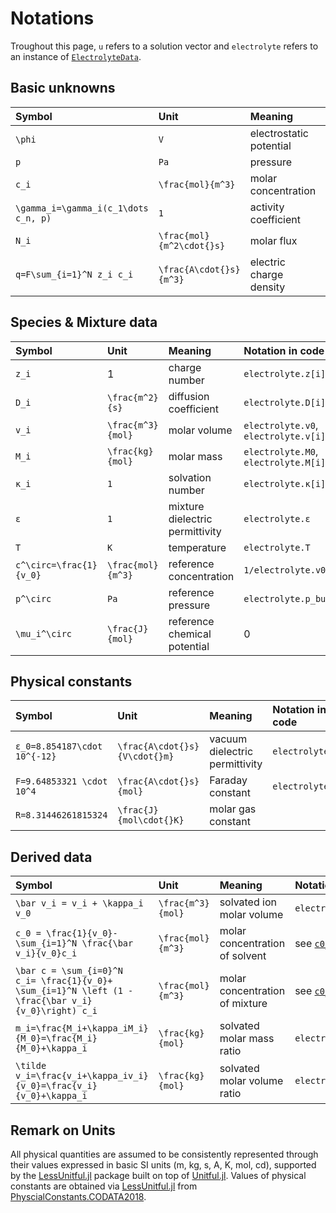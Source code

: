 # Notations
Troughout this page, `u` refers to a solution vector and `electrolyte` refers to an instance of [`ElectrolyteData`](@ref).


## Basic unknowns

| Symbol                                 | Unit                        | Meaning                 | Notation in code                          |
|:---------------------------------------|:----------------------------|:------------------------|:------------------------------------------|
| ``\phi ``                              | ``V``                       | electrostatic potential | `u[iϕ]`                                   |
| ``p``                                  | ``Pa``                      | pressure                | `u[ip]`                                   |
| ``c_i``                                | ``\frac{mol}{m^3}``         | molar concentration     | `u[i]`                                    |
| ``\gamma_i=\gamma_i(c_1\dots c_n, p)`` | ``1``                       | activity coefficient    | see `electrolyte.actcoeff!`               |
| ``N_i``                                | ``\frac{mol}{m^2\cdot{}s}`` | molar flux              | see [`LiquidElectrolytes.pnpflux!`](@ref) |
| ``q=F\sum_{i=1}^N z_i c_i``            | ``\frac{A\cdot{}s}{m^3}``   | electric charge density | see [`chargedensity`](@ref)               |

## Species & Mixture data

| Symbol                    | Unit                | Meaning                         | Notation in code                     |
|:--------------------------|:--------------------|:--------------------------------|:-------------------------------------|
| ``z_i``                   | 1                   | charge number                   | `electrolyte.z[i]`                   |
| ``D_i``                   | ``\frac{m^2}{s}``   | diffusion coefficient           | `electrolyte.D[i]`                   |
| ``v_i``                   | ``\frac{m^3}{mol}`` | molar volume                    | `electrolyte.v0`, `electrolyte.v[i]` |
| ``M_i``                   | ``\frac{kg}{mol}``  | molar mass                      | `electrolyte.M0`, `electrolyte.M[i]` |
| ``κ_i``                   | ``1``               | solvation number                | `electrolyte.κ[i]`                   |
| ``ε``                     | ``1``               | mixture dielectric permittivity | `electrolyte.ε`                      |
| ``T``                     | ``K``               | temperature                     | `electrolyte.T`                      |
| ``c^\circ=\frac{1}{v_0}`` | ``\frac{mol}{m^3}`` | reference concentration         | `1/electrolyte.v0`                   |
| ``p^\circ``               | ``Pa``              | reference pressure              | `electrolyte.p_bulk`                 |
| ``\mu_i^\circ``           | ``\frac{J}{mol}``   | reference chemical potential    | 0                                    |


## Physical constants

| Symbol                         | Unit                            | Meaning                        | Notation in code |
|:-------------------------------|:--------------------------------|:-------------------------------|:-----------------|
| ``ε_0=8.854187\cdot 10^{-12}`` | ``\frac{A\cdot{}s}{V\cdot{}m}`` | vacuum dielectric permittivity | `electrolyte.ε0` |
| ``F=9.64853321 \cdot 10^4``    | ``\frac{A\cdot{}s}{mol}``       | Faraday constant               | `electrolyte.F`  |
| ``R=8.31446261815324``         | ``\frac{J}{mol\cdot{}K}``       | molar gas constant             |                  |

## Derived data

| Symbol                                                                                                | Unit                | Meaning                        | Notation in code      |
|:------------------------------------------------------------------------------------------------------|:--------------------|:-------------------------------|:----------------------|
| ``\bar v_i = v_i + \kappa_i v_0``                                                                     | ``\frac{m^3}{mol}`` | solvated ion molar volume      | `electrolyte.barv[i]` |
| ``c_0 = \frac{1}{v_0}- \sum_{i=1}^N \frac{\bar v_i}{v_0}c_i``                                         | ``\frac{mol}{m^3}`` | molar concentration of solvent | see [`c0_barc`](@ref) |
| ``\bar c = \sum_{i=0}^N  c_i= \frac{1}{v_0}+ \sum_{i=1}^N \left (1 -\frac{\bar v_i}{v_0}\right) c_i`` | ``\frac{mol}{m^3}`` | molar concentration of mixture | see [`c0_barc`](@ref) |
| ``m_i=\frac{M_i+\kappa_iM_i}{M_0}=\frac{M_i}{M_0}+\kappa_i``                                          | ``\frac{kg}{mol}``  | solvated molar mass ratio      | `electrolyte.Mrel`    |
| ``\tilde v_i=\frac{v_i+\kappa_iv_i}{v_0}=\frac{v_i}{v_0}+\kappa_i``                                   | ``\frac{kg}{mol}``  | solvated molar volume ratio    | `electrolyte.tildev`  |
    
## Remark on Units
All physical quantities are assumed to be consistently represented through their values expressed in basic SI units
(m, kg, s, A, K, mol, cd), supported by the [LessUnitful.jl](https://j-fu.github.io/LessUnitful.jl/) package
built on top of [Unitful.jl](https://github.com/PainterQubits/Unitful.jl). Values of physical constants are 
obtained via [LessUnitful.jl](https://j-fu.github.io/LessUnitful.jl/) from 
[PhyscialConstants.CODATA2018](https://github.com/JuliaPhysics/PhysicalConstants.jl).


